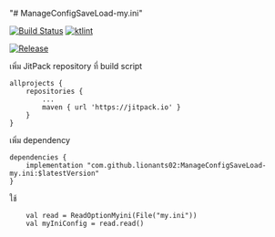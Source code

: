 "# ManageConfigSaveLoad-my.ini" 

[![Build Status](https://travis-ci.org/lionants02/ManageConfigSaveLoad-my.ini.svg?branch=master)](https://travis-ci.org/ffc-nectec/entities)
[![ktlint](https://img.shields.io/badge/code%20style-%E2%9D%A4-FF4081.svg)](https://ktlint.github.io/)


[![Release](https://jitpack.io/v/lionants02/ManageConfigSaveLoad-my.ini.svg)](https://jitpack.io/#lionants02/ManageConfigSaveLoad-my.ini)  

เพิ่ม JitPack repository ที่ build script
```
allprojects {
    repositories {
        ...
        maven { url 'https://jitpack.io' }
    }
}
```

เพิ่ม dependency
```
dependencies {
    implementation "com.github.lionants02:ManageConfigSaveLoad-my.ini:$latestVersion"
}
```

ใช้

```$kotlin
    val read = ReadOptionMyini(File("my.ini"))
    val myIniConfig = read.read()
```
